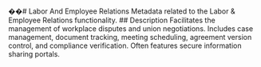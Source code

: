 ��#   L a b o r   A n d   E m p l o y e e   R e l a t i o n s 
 
 
 
 M e t a d a t a   r e l a t e d   t o   t h e   L a b o r   &   E m p l o y e e   R e l a t i o n s   f u n c t i o n a l i t y . 
 
 
 
 # #   D e s c r i p t i o n 
 
 
 
 F a c i l i t a t e s   t h e   m a n a g e m e n t   o f   w o r k p l a c e   d i s p u t e s   a n d   u n i o n   n e g o t i a t i o n s .   I n c l u d e s   c a s e   m a n a g e m e n t ,   d o c u m e n t   t r a c k i n g ,   m e e t i n g   s c h e d u l i n g ,   a g r e e m e n t   v e r s i o n   c o n t r o l ,   a n d   c o m p l i a n c e   v e r i f i c a t i o n .   O f t e n   f e a t u r e s   s e c u r e   i n f o r m a t i o n   s h a r i n g   p o r t a l s . 
 
 
